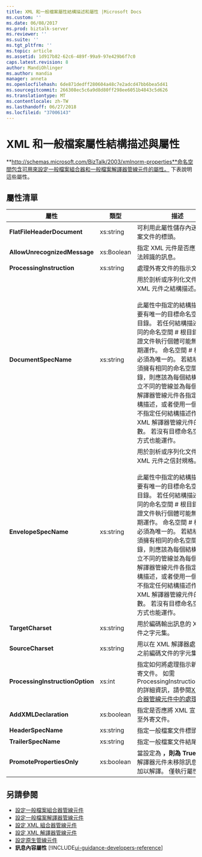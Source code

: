 ```yaml
---
title: XML 和一般檔案屬性結構描述和屬性 |Microsoft Docs
ms.custom: ''
ms.date: 06/08/2017
ms.prod: biztalk-server
ms.reviewer: ''
ms.suite: ''
ms.tgt_pltfrm: ''
ms.topic: article
ms.assetid: 1d917b82-62c6-489f-99a9-97e429b6f7c0
caps.latest.revision: 8
author: MandiOhlinger
ms.author: mandia
manager: anneta
ms.openlocfilehash: 6de871dedff280604a48c7e2adcd47bb6bea5d41
ms.sourcegitcommit: 266308ec5c6a9d8d80ff298ee6051b4843c5d626
ms.translationtype: MT
ms.contentlocale: zh-TW
ms.lasthandoff: 06/27/2018
ms.locfileid: "37006143"
---
```

# <a name="xml-and-flat-file-property-schema-and-properties"></a>XML 和一般檔案屬性結構描述與屬性
**http://schemas.microsoft.com/BizTalk/2003/xmlnorm-properties**命名空間包含可用來設定一般檔案組合器和一般檔案解譯器管線元件的屬性。 下表說明這些屬性。  

## <a name="properties-list"></a>屬性清單

|屬性|類型|描述|  
|--------------|----------|-----------------|  
|**FlatFileHeaderDocument**|xs:string|可利用此屬性儲存內送一般檔案文件的標頭。|  
|**AllowUnrecognizedMessage**|xs:Boolean|指定 XML 元件是否應處理無法辨識的訊息。|  
|**ProcessingInstruction**|xs:string|處理外寄文件的指示文字。|  
|**DocumentSpecName**|xs:string|用於剖析或序列化文件的 XML 元件之結構描述。<br /><br /> 此屬性中指定的結構描述應該要有唯一的目標命名空間 # 根目錄。 若任何結構描述擁有相同的命名空間 # 根目錄，則驗證文件執行個體可能無法如預期運作。 命名空間 # 根目錄必須為唯一的。  若結構描述必須擁有相同的命名空間 # 根目錄，則應該為每個結構描述建立不同的管線並為每個 XML 解譯器管線元件各指定一個結構描述，或者使用一個管線但不指定任何結構描述作為 XML 解譯器管線元件的參數。  若沒有目標命名空間，此方式也能運作。|  
|**EnvelopeSpecName**|xs:string|用於剖析或序列化文件的 XML 元件之信封規格。<br /><br /> 此屬性中指定的結構描述應該要有唯一的目標命名空間 # 根目錄。 若任何結構描述擁有相同的命名空間 # 根目錄，則驗證文件執行個體可能無法如預期運作。 命名空間 # 根目錄必須為唯一的。  若結構描述必須擁有相同的命名空間 # 根目錄，則應該為每個結構描述建立不同的管線並為每個 XML 解譯器管線元件各指定一個結構描述，或者使用一個管線但不指定任何結構描述作為 XML 解譯器管線元件的參數。  若沒有目標命名空間，此方式也能運作。|  
|**TargetCharset**|xs:string|用於編碼輸出訊息的 XML 元件之字元集。|  
|**SourceCharset**|xs:string|用以在 XML 解譯器處理文件之前編碼文件的字元集。|  
|**ProcessingInstructionOption**|xs:int|指定如何將處理指示新增至外寄文件。 如需 ProcessingInstructionOption 的詳細資訊，請參閱[XML 組合器管線元件中的處理指示](../core/processing-instructions-in-the-xml-assembler-pipeline-component.md)。|  
|**AddXMLDeclaration**|xs:boolean|指定是否應將 XML 宣告新增至外寄文件。|  
|**HeaderSpecName**|xs:string|指定一般檔案文件標頭。|  
|**TrailerSpecName**|xs:string|指定一般檔案文件結尾。|  
|**PromotePropertiesOnly**|xs:boolean|當設定為 **，則為 True**，XML 解譯器元件未移除訊息信封或加以解譯。 僅執行屬性升級。|  

## <a name="see-also"></a>另請參閱  
- [設定一般檔案組合器管線元件](../core/how-to-configure-the-flat-file-assembler-pipeline-component.md)   
- [設定一般檔案解譯器管線元件](../core/how-to-configure-the-flat-file-disassembler-pipeline-component.md)   
- [設定 XML 組合器管線元件](../core/how-to-configure-the-xml-assembler-pipeline-component.md)   
- [設定 XML 解譯器管線元件](../core/how-to-configure-the-xml-disassembler-pipeline-component.md)   
- [設定原生管線元件](../core/configuring-native-pipeline-components.md)   
- **訊息內容屬性** [!INCLUDE[ui-guidance-developers-reference](../includes/ui-guidance-developers-reference.md)]

